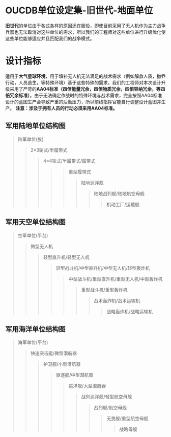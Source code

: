 # OUCDB单位设定集-旧世代-地面单位
**旧世代**的单位由于各式各样的原因还在服役，即使目前采用了无人机作为主力战争兵器也无法取消对这些单位的需求，所以我们的工程师对这些单位进行升级优化使这些单位能够适应并且匹配我们的战争模式。

# 设计指标
适用于**大气星球环境**，用于填补无人机无法满足的战术需求（例如解救人质，撤乔行动，人员逃生，等特殊环境）基于这些特殊的需求，我们的工程师对本次设计升级采用了严苛的**AA04标准（四倍能量冗余，四倍物质冗余，四倍容纳冗余，等四倍冗余标准）**。由于无法确定作战时的特殊环境与战术需求，完全按照AA04标准设计的蓝图生产会导致严重的后勤压力，所以前线指挥官能自行调整设计蓝图并生产。
**注意：涉及于拥有人员的行动必须采用AA04标准。**


## 军用陆地单位结构图
> 陆军单位(族)
>> 2×3轮式/半履带式
>>> 4×4轮式/半履带式/履带式
>>>>> 重型履带式
>>>>>> 陆地巡洋舰
>>>>>>> 陆地战列舰/陆地航空母舰
>>>>>>>> 机动工厂/运载舰


## 军用天空单位结构图
> 空军单位(平台)
>> 微型无人机
>>> 轻型直升机/轻型无人机
>>>> 轻型战斗机/中型直升机/中型无人机/轻型轰炸机
>>>>> 中型战斗机/重型直升机/重型无人机/中型轰炸机
>>>>>> 重型战斗机/重型轰炸机
>>>>>>> 战术轰炸机/战术运输机
>>>>>>>> 战略轰炸机/战略运输机


## 军用海洋单位结构图
> 海军单位(平台)
>> 快速突击艇/微型潜航器
>>> 护卫舰/小型潜航器
>>>> 驱逐舰/中型潜航器
>>>>> 巡洋舰/大型潜航器
>>>>>> 战列巡洋舰/轻型航空母舰
>>>>>>> 战列舰/航空母舰
>>>>>>>> 无畏舰/重型航空母舰
>>>>>>>>> 战略母舰
